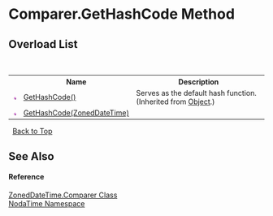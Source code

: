 # Comparer.GetHashCode Method 
 


## Overload List
&nbsp;<table><tr><th></th><th>Name</th><th>Description</th></tr><tr><td>![Public method](media/pubmethod.gif "Public method")</td><td><a href="http://msdn2.microsoft.com/en-us/library/zdee4b3y" target="_blank">GetHashCode()</a></td><td>
Serves as the default hash function.
 (Inherited from <a href="http://msdn2.microsoft.com/en-us/library/e5kfa45b" target="_blank">Object</a>.)</td></tr><tr><td>![Public method](media/pubmethod.gif "Public method")</td><td><a href="M_NodaTime_ZonedDateTime_Comparer_GetHashCode">GetHashCode(ZonedDateTime)</a></td><td /></tr></table>&nbsp;
<a href="#comparer.gethashcode-method">Back to Top</a>

## See Also


#### Reference
<a href="T_NodaTime_ZonedDateTime_Comparer">ZonedDateTime.Comparer Class</a><br /><a href="N_NodaTime">NodaTime Namespace</a><br />